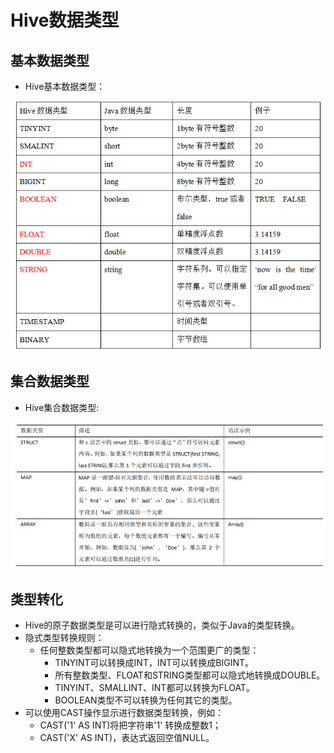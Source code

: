 # Hive数据类型

## 基本数据类型

  - Hive基本数据类型：
  
  ![Hive基本数据类型](./图片/Hive基本数据类型.PNG)
  
## 集合数据类型

  - Hive集合数据类型:
  
  ![Hive集合数据类型](./图片/Hive集合数据类型.PNG)
  
## 类型转化

  - Hive的原子数据类型是可以进行隐式转换的，类似于Java的类型转换。
  - 隐式类型转换规则：
    - 任何整数类型都可以隐式地转换为一个范围更广的类型：
      - TINYINT可以转换成INT，INT可以转换成BIGINT。
      - 所有整数类型、FLOAT和STRING类型都可以隐式地转换成DOUBLE。
      - TINYINT、SMALLINT、INT都可以转换为FLOAT。
      - BOOLEAN类型不可以转换为任何其它的类型。
  - 可以使用CAST操作显示进行数据类型转换，例如：
    - CAST('1' AS INT)将把字符串'1' 转换成整数1；
    - CAST('X' AS INT)，表达式返回空值NULL。
